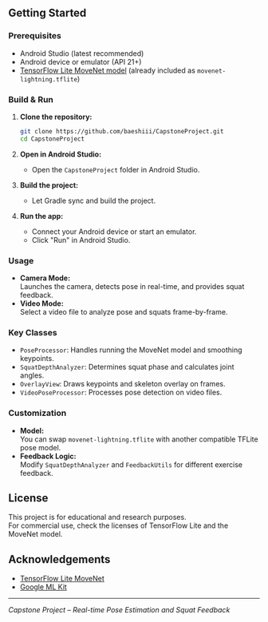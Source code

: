 ## Getting Started

### Prerequisites

- Android Studio (latest recommended)
- Android device or emulator (API 21+)
- [TensorFlow Lite MoveNet model](https://www.tensorflow.org/lite/models/pose_estimation/overview) (already included as `movenet-lightning.tflite`)

### Build & Run

1. **Clone the repository:**

   ```sh
   git clone https://github.com/baeshiii/CapstoneProject.git
   cd CapstoneProject
   ```

2. **Open in Android Studio:**

   - Open the `CapstoneProject` folder in Android Studio.

3. **Build the project:**

   - Let Gradle sync and build the project.

4. **Run the app:**
   - Connect your Android device or start an emulator.
   - Click "Run" in Android Studio.

### Usage

- **Camera Mode:**  
  Launches the camera, detects pose in real-time, and provides squat feedback.
- **Video Mode:**  
  Select a video file to analyze pose and squats frame-by-frame.

### Key Classes

- `PoseProcessor`: Handles running the MoveNet model and smoothing keypoints.
- `SquatDepthAnalyzer`: Determines squat phase and calculates joint angles.
- `OverlayView`: Draws keypoints and skeleton overlay on frames.
- `VideoPoseProcessor`: Processes pose detection on video files.

### Customization

- **Model:**  
  You can swap `movenet-lightning.tflite` with another compatible TFLite pose model.
- **Feedback Logic:**  
  Modify `SquatDepthAnalyzer` and `FeedbackUtils` for different exercise feedback.

## License

This project is for educational and research purposes.  
For commercial use, check the licenses of TensorFlow Lite and the MoveNet model.

## Acknowledgements

- [TensorFlow Lite MoveNet](https://www.tensorflow.org/lite/models/pose_estimation/overview)
- [Google ML Kit](https://developers.google.com/ml-kit/vision/pose-detection)

---

_Capstone Project – Real-time Pose Estimation and Squat Feedback_
